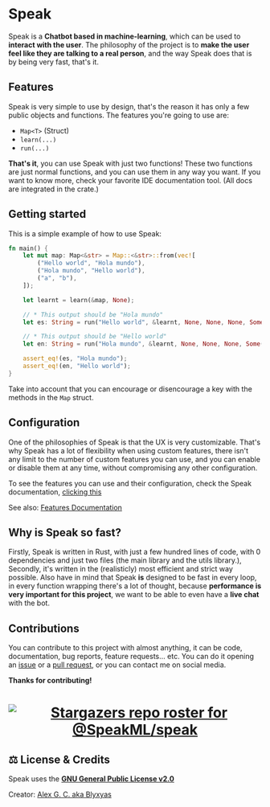 # Speak
Speak is a **Chatbot based in machine-learning**, which can be used to **interact with the user**. The philosophy of the project is to **make the user feel like they are talking to a real person**, and the way Speak does that is by being very fast, that's it.

## Features
Speak is very simple to use by design, that's the reason it has only a few public objects and functions. The features you're going to use are:

- `Map<T>` (Struct)
- `learn(...)`
- `run(...)`

**That's it**, you can use Speak with just two functions! These two functions are just normal functions, and you can use them in any way you want. If you want to know more, check your favorite IDE documentation tool. (All docs are integrated in the crate.)

## Getting started

This is a simple example of how to use Speak:
```rust
fn main() {
	let mut map: Map<&str> = Map::<&str>::from(vec![
		("Hello world", "Hola mundo"),
		("Hola mundo", "Hello world"),
		("a", "b"),
	]);

	let learnt = learn(&map, None);

	// * This output should be "Hola mundo"
	let es: String = run("Hello world", &learnt, None, None, None, Some(0));

	// * This output should be "Hello world"
	let en: String = run("Hola mundo", &learnt, None, None, None, Some(0));

	assert_eq!(es, "Hola mundo");
	assert_eq!(en, "Hello world");
}
```

Take into account that you can encourage or disencourage a key with the methods in the `Map` struct.

## Configuration
One of the philosophies of Speak is that the UX is very customizable. That's why Speak has a lot of flexibility when using custom features, there isn't any limit to the number of custom features you can use, and you can enable or disable them at any time, without compromising any other configuration.

To see the features you can use and their configuration, check the Speak documentation, [clicking this](https://docs.rs/speak/latest/speak/)

See also: [Features Documentation](https://doc.rust-lang.org/cargo/reference/features.html)

## Why is Speak so fast?

Firstly, Speak is written in Rust, with just a few hundred lines of code, with 0 dependencies and just two files (the main library and the utils library.), Secondly, it's written in the (realisticly) most efficient and strict way possible. Also have in mind that Speak **is** designed to be fast in every loop, in every function wrapping there's a lot of thought, because **performance is very important for this project**, we want to be able to even have a **live chat** with the bot.

## Contributions

You can contribute to this project with almost anything, it can be code, documentation, bug reports, feature requests... etc. You can do it opening an [issue](https://github.com/SpeakML/speak/issues/new) or a [pull request](https://github.com/SpeakML/speak/pulls/new), or you can contact me on social media.

**Thanks for contributing!**

<h1 align=center>

[![Stargazers repo roster for @SpeakML/speak](https://reporoster.com/stars/SpeakML/speak)](https://github.com/SpeakML/speak/stargazers)

</h1>

## ⚖️ License & Credits

Speak uses the [**GNU General Public License v2.0**](https://github.com/SpeakML/speak/blob/current/LICENSE/)

Creator: [Alex G. C. aka Blyxyas](https://github.com/blyxyas)
